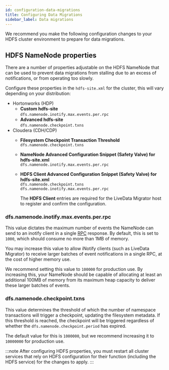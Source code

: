 ```yaml
---
id: configuration-data-migrations
title: Configuring Data Migrations
sidebar_label: Data migrations
---
```


We recommend you make the following configuration changes to your HDFS cluster environment to prepare for data migrations.

## HDFS NameNode properties

There are a number of properties adjustable on the HDFS NameNode that can be used to prevent data migrations from stalling due to an excess of notifications, or from operating too slowly.

Configure these properties in the `hdfs-site.xml` for the cluster, this will vary depending on your distribution:

* Hortonworks (HDP)
  * **Custom hdfs-site**  
    `dfs.namenode.inotify.max.events.per.rpc`
  * **Advanced hdfs-site**  
    `dfs.namenode.checkpoint.txns`
* Cloudera (CDH/CDP)
  * **Filesystem Checkpoint Transaction Threshold**  
    `dfs.namenode.checkpoint.txns`
  * **NameNode Advanced Configuration Snippet (Safety Valve) for hdfs-site.xml**  
    `dfs.namenode.inotify.max.events.per.rpc`
  * **HDFS Client Advanced Configuration Snippet (Safety Valve) for hdfs-site.xml**  
    `dfs.namenode.checkpoint.txns`  
    `dfs.namenode.inotify.max.events.per.rpc`

    The **HDFS Client** entries are required for the LiveData Migrator host to register and confirm the configuration.

### dfs.namenode.inotify.max.events.per.rpc

This value dictates the maximum number of events the NameNode can send to an inotify client in a single [RPC](https://cwiki.apache.org/confluence/display/HADOOP2/HadoopRpc) response. By default, this is set to `1000`, which should consume no more than 1MB of memory.

You may increase this value to allow iNotify clients (such as LiveData Migrator) to receive larger batches of event notifications in a single RPC, at the cost of higher memory use.

We recommend setting this value to `100000` for production use. By increasing this, your NameNode should be capable of allocating at least an additional 100MB of memory from its maximum heap capacity to deliver these larger batches of events.

### dfs.namenode.checkpoint.txns

This value determines the threshold of which the number of namespace transactions will trigger a checkpoint, updating the filesystem metadata. If this threshold is reached, the checkpoint will be triggered regardless of whether the `dfs.namenode.checkpoint.period` has expired.

The default value for this is `1000000`, but we recommend increasing it to `10000000` for production use.

:::note
After configuring HDFS properties, you must restart all cluster services that rely on HDFS configuration for their function (including the HDFS service) for the changes to apply.
:::
